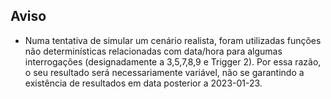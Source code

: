 ## Aviso
- Numa tentativa de simular um cenário realista, foram utilizadas funções não determinísticas relacionadas com data/hora para algumas interrogações (designadamente a 3,5,7,8,9 e Trigger 2). Por essa razão, o seu resultado será necessariamente variável, não se garantindo a existência de resultados em data posterior a 2023-01-23.